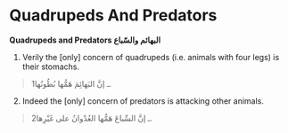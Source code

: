 Quadrupeds And Predators
========================

**Quadrupeds and Predators البهائم والسّباع**

1. Verily the [only] concern of quadrupeds (i.e. animals with four legs)
is their stomachs.

> 1ـ إنَّ البَهائِمَ هَمُّها بُطُونُها.

2. Indeed the [only] concern of predators is attacking other animals.

> 2ـ إنَّ السِّباعَ هَمُّها العُدْوانُ على غَيْرِها.


